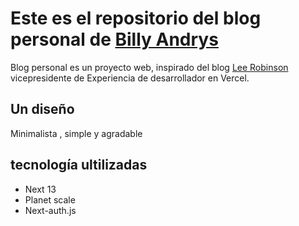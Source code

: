 # Este es el repositorio del blog personal de [Billy Andrys](https://billyandrys.github.io/bacc/)

 Blog personal es un proyecto web, inspirado del  blog [Lee Robinson ](https://github.com/leerob/leerob.io)
vicepresidente de Experiencia de desarrollador en Vercel.


## Un diseño
Minimalista , simple y agradable
## tecnología ultilizadas 
* Next 13 
* Planet scale
* Next-auth.js
